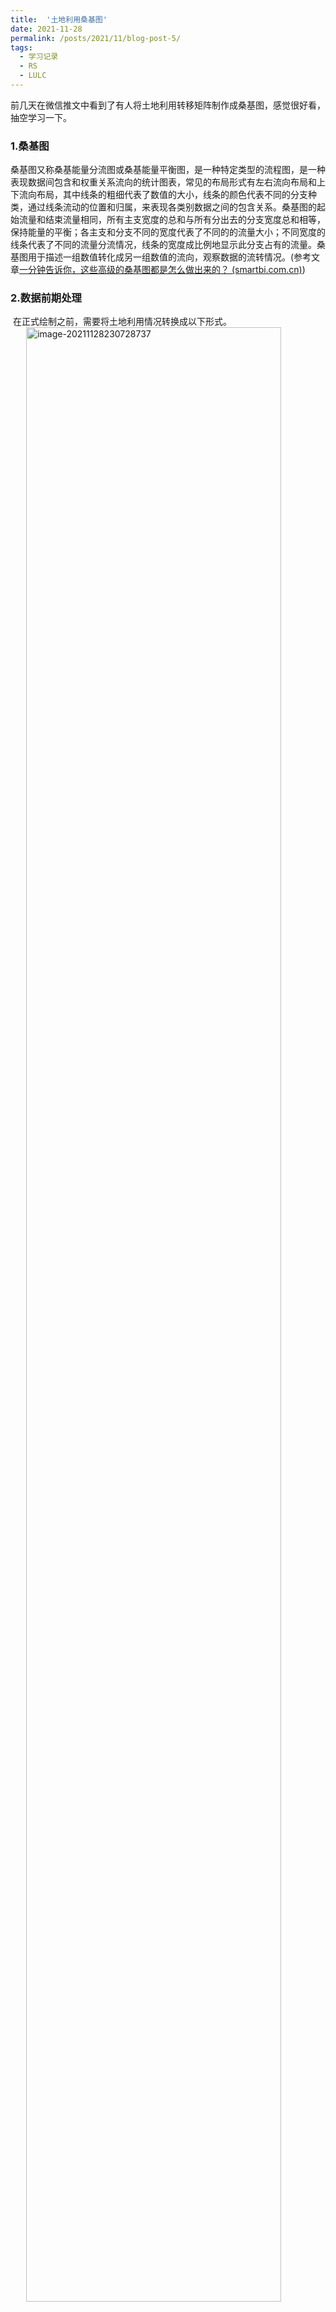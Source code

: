 ```yaml
---
title:  '土地利用桑基图'
date: 2021-11-28
permalink: /posts/2021/11/blog-post-5/
tags:
  - 学习记录
  - RS
  - LULC
---
```


<style>
    img{
        width:90%;
        padding-left:5%
    }
</style>


​	前几天在微信推文中看到了有人将土地利用转移矩阵制作成桑基图，感觉很好看，抽空学习一下。

### 1.桑基图

​		桑基图又称桑基能量分流图或桑基能量平衡图，是一种特定类型的流程图，是一种表现数据间包含和权重关系流向的统计图表，常见的布局形式有左右流向布局和上下流向布局，其中线条的粗细代表了数值的大小，线条的颜色代表不同的分支种类，通过线条流动的位置和归属，来表现各类别数据之间的包含关系。
​		桑基图的起始流量和结束流量相同，所有主支宽度的总和与所有分出去的分支宽度总和相等，保持能量的平衡；各主支和分支不同的宽度代表了不同的的流量大小；不同宽度的线条代表了不同的流量分流情况，线条的宽度成比例地显示此分支占有的流量。 
​		桑基图用于描述一组数值转化成另一组数值的流向，观察数据的流转情况。(参考文章[一分钟告诉你，这些高级的桑基图都是怎么做出来的？ (smartbi.com.cn)](https://www.smartbi.com.cn/index/news_cont/nid/2405.html#:~:text=桑基图又称桑基能,之间的包含关系。))

### 2.数据前期处理

​		在正式绘制之前，需要将土地利用情况转换成以下形式。
![image-20211128230728737](image/2021-11-28-blog-post-5/image-20211128230728737.png)



​		如上图，数据第二行表示2014年为耕地，2017年为建设用地，2020年为耕地的区域，Count值为该类型像素的数目。具体操作如下：

​		首先在Arcgis中加载土地利用数据，实验课程中我的研究区土地利用类型较少(我也懒得分太多)，数据中像素值为1表示耕地，2表示建设用地，3表示水体。一共三期数据，为2014年、2017年、2020年。
![image-20211128231300934](image/2021-11-28-blog-post-5/image-20211128231300934.png)

​		我们需要以某种方式得到某个像素的三年变化情况，我选用的方法为在栅格计算器中输入以下公式:	"class_2014" * 100 + "class_2017" * 10 + "class_2020"，其中class_2014表示2014年土地利用数据。得到图像如下。
![image-20211128231718467](image/2021-11-28-blog-post-5/image-20211128231718467.png)

​		其中，像元值121的表示该像素区域2014年为耕地，2017年为建设用地，2020年为水体，依次类推。Count表示此类像素总数。经过处理后得到上面excel中的表格。如果想要用面积表示，可以将栅格图像转为矢量，然后使用计算几何工具计算面积后导出表。像这种三年，一共三种土地利用类型的数据，可以直接用这种方式出图，可以直观的反映某区域三期的变化情况。
​		接上文，将栅格数据的属性表导出，处理后得到下图，处理方式可以用pandas编写代码，也可以使用excel处理。因为我的数据量较小，选择了人工输入- -。处理后结果应为下图。
![image-20211128232439363](image/2021-11-28-blog-post-5/image-20211128232439363.png)



### 3.桑基图的绘制

​		使用pyton进行桑基图的绘制。需要安装的库为pyecharts。
​		首先打开jupyter lab，新建.ipynb文件，导入所需的库。

```python
from pyecharts import options as opts
from pyecharts.charts import Sankey
import pandas as pd
```

​		随后加载数据并查看，需要提的是如果表格中有中文字段，需要添加encoding=‘gbk’，保证数据被正确读取。

```python
df=pd.read_csv(r'D:\College\3.1\gis_jiance\test1\sangji.csv',encoding='gbk')
df.head()
```


![image-20211128232929298](image/2021-11-28-blog-post-5/image-20211128232929298.png)

​		Sankey绘图需要两个数据，一个为结点nodes，另一个为连接linkes。首先生成结点，使用字典存储。

```python
nodes=[]
for i in range(3):
    values=df.iloc[:,i].unique()
    for value in values:
        #print(value)
        dic={}
        dic['name']=value
        nodes.append(dic)
print(nodes)
```

![image-20211128233153004-1663947927936](image/2021-11-28-blog-post-5/image-20211128233153004-1663947927936.png)

​		接下来生成links，需要起点、终点和具体数值。即source，target，value。

```python
f1=df.groupby(['2014','2017'])['Count'].sum().reset_index()
f2=df.groupby(['2017','2020'])['Count'].sum().reset_index()
f1.columns=['source','target','value']
f2.columns=['source','target','value']
result=pd.concat([f1,f2])
result.head()
```

​	

![image-20211128233825897-1663948001117](image/2021-11-28-blog-post-5/image-20211128233825897-1663948001117.png)

​		以字典方式存储连接线。

```python
linkes=[]
for i in result.values:
    dic={}
    dic['source']=i[0]
    dic['target']=i[1]
    dic['value']=i[2]
    linkes.append(dic)
linkes
```

​		生成结果如下。
![image-20211128234032178](image/2021-11-28-blog-post-5/image-20211128234032178.png)

​		接下来进行绘制。

```python
from pyecharts.charts import Sankey
from pyecharts import options as opts
 
 
pic = (
    Sankey()
    .add('',
         nodes,
         linkes,
         linestyle_opt=opts.LineStyleOpts(opacity = 0.3, curve = 0.5, color = 'source'),
         label_opts=opts.LabelOpts(position = 'right'),
         node_gap = 30,
    )
    .set_global_opts(title_opts=opts.TitleOpts(title = ''))
) 
pic.render('2014_2017_2020.html')
```

​		有关桑基图的参数说明可以查看官方文档，很友好：[基本图表 - pyecharts - A Python Echarts Plotting Library built with love.](https://pyecharts.org/#/zh-cn/basic_charts?id=sankey：桑基图)
​		打开生成的html网页如下，鼠标移动到相应位置可显示该变化类型以及对应的数值。


![image-20211128234311046-1663948049448](image/2021-11-28-blog-post-5/image-20211128234311046-1663948049448.png)

		参考博客:[(15条消息) 基于Python 利用桑基图（Sankeydiagram）表示转移矩阵（土地利用）_我是菜鸡我不敢睡的博客-CSDN博客](https://blog.csdn.net/qq_33657870/article/details/109750479)

​		全部代码:

```python
from pyecharts import options as opts
from pyecharts.charts import Sankey
import pandas as pd
df=pd.read_csv(r'D:\College\3.1\gis_jiance\test1\sangji.csv',encoding='gbk')


#nodes
nodes=[]
for i in range(3):
    values=df.iloc[:,i].unique()
    for value in values:
        #print(value)
        dic={}
        dic['name']=value
        nodes.append(dic)

#linkes  
f1=df.groupby(['2014','2017'])['Count'].sum().reset_index()
f2=df.groupby(['2017','2020'])['Count'].sum().reset_index()
f1.columns=['source','target','value']
f2.columns=['source','target','value']
result=pd.concat([f1,f2])
linkes=[]
for i in result.values:
    dic={}
    dic['source']=i[0]
    dic['target']=i[1]
    dic['value']=i[2]
    linkes.append(dic)
    
#绘制    
from pyecharts.charts import Sankey
from pyecharts import options as opts
pic = (
    Sankey()
    .add('',
         nodes,
         linkes,
         linestyle_opt=opts.LineStyleOpts(opacity = 0.3, curve = 0.5, color = 'source'),
         label_opts=opts.LabelOpts(position = 'right'),
         node_gap = 30,
    )
    .set_global_opts(title_opts=opts.TitleOpts(title = ''))
)

#保存
pic.render('2014_2017_2020.html')
```

